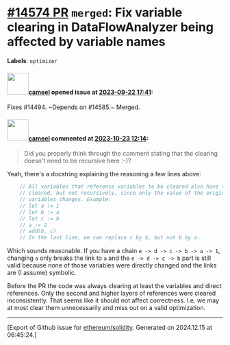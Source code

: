 # [\#14574 PR](https://github.com/ethereum/solidity/pull/14574) `merged`: Fix variable clearing in DataFlowAnalyzer being affected by variable names
**Labels**: `optimizer`


#### <img src="https://avatars.githubusercontent.com/u/137030?v=4" width="50">[cameel](https://github.com/cameel) opened issue at [2023-09-22 17:41](https://github.com/ethereum/solidity/pull/14574):

Fixes #14494.
~Depends on #14585.~ Merged.

#### <img src="https://avatars.githubusercontent.com/u/137030?v=4" width="50">[cameel](https://github.com/cameel) commented at [2023-10-23 12:14](https://github.com/ethereum/solidity/pull/14574#issuecomment-1775059688):

> Did you properly think through the comment stating that the clearing doesn't need to be recursive here :-)?

Yeah, there's a docstring explaining the reasoning a few lines above:

```c++
	// All variables that reference variables to be cleared also have to be
	// cleared, but not recursively, since only the value of the original
	// variables changes. Example:
	// let a := 1
	// let b := a
	// let c := b
	// a := 2
	// add(b, c)
	// In the last line, we can replace c by b, but not b by a.
```

Which sounds reasonable. If you have a chain `e -> d -> c -> b -> a -> 1`, changing `a` only breaks the link to `a` and the `e -> d -> c -> b` part is still valid because none of those variables were directly changed and the links are (I assume) symbolic.

Before the PR the code was always clearing at least the variables and direct references. Only the second and higher layers of references were cleared inconsistently. That seems like it should not affect correctness. I.e. we may at most clear them unnecessarily and miss out on a valid optimization.


-------------------------------------------------------------------------------



[Export of Github issue for [ethereum/solidity](https://github.com/ethereum/solidity). Generated on 2024.12.15 at 06:45:24.]

